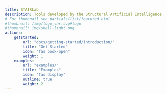 ```yaml
---
title: STAIRLab
description: Tools developed by the Structural Artificial Intelligence Lab at UC Berkeley.
# For thumbnail see partials/list/featured.html
#thumbnail: /img/logo_var.svg#logo
#thumbnail: img/shell-light.png
actions:
    getstarted:
        url: "docs/getting-started/introduction/"
        title: "Get Started"
        icon: "fas book-open"
        weight: 1
    examples:
        url: "examples/"
        title: "Examples"
        icon: "fas display"
        outline: true
        weight: 2
---
```


